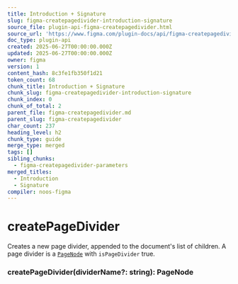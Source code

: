 ```yaml
---
title: Introduction + Signature
slug: figma-createpagedivider-introduction-signature
source_file: plugin-api-figma-createpagedivider.html
source_url: 'https://www.figma.com/plugin-docs/api/figma-createpagedivider/'
doc_type: plugin-api
created: 2025-06-27T00:00:00.000Z
updated: 2025-06-27T00:00:00.000Z
owner: figma
version: 1
content_hash: 8c3fe1fb350f1d21
token_count: 68
chunk_title: Introduction + Signature
chunk_slug: figma-createpagedivider-introduction-signature
chunk_index: 0
chunk_of_total: 2
parent_file: figma-createpagedivider.md
parent_slug: figma-createpagedivider
char_count: 237
heading_level: h2
chunk_type: guide
merge_type: merged
tags: []
sibling_chunks:
  - figma-createpagedivider-parameters
merged_titles:
  - Introduction
  - Signature
compiler: noos-figma
---
```


# createPageDivider

Creates a new page divider, appended to the document's list of children. A page divider is a [`PageNode`](/plugin-docs/api/PageNode/)
 with `isPageDivider` true.

### createPageDivider(dividerName?: string): PageNode
